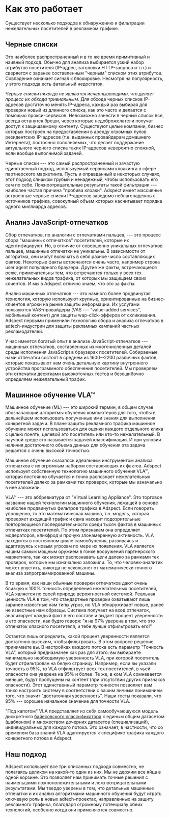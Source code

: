 # Как это работает

Существует несколько подходов к обнаружению и фильтрации нежелательных посетителей в рекламном трафике.

## Черные списки

Это наиболее распространенный и в то же время примитивный и наивный подход. Обычно для анализа выбирается
узкий набор атрибутов посетителя (IP-адрес, заголовки HTTP-запроса и т.п.) и сверяется с заранее составленным
"черным" списком этих атрибутов. Совпадение означает сигнал к блокировке. Несмотря на популярность, у этого
подхода есть фатальный недостаток.

*Черные списки никогда не являются исчерпывающими, что делает процесс их обхода тривиальным.* Для обхода
черных списков IP-адресов достаточно менять IP-адреса, каждый раз выбирая для проверки новый из длинного
списка, как это часто и делается с помощью прокси-сервисов. Невозможно занести в черный список все, всегда
останутся бреши, через которые недоброжелатели получат доступ к защищаемому контенту. Существуют целые компании,
бизнес которых построен на предоставлении в аренду огромных пулов резидентских IP-адресов (т.е. выданных
провайдерам домашнего Интернета), постоянно пополняемых, что делает поддержание актуального черного списка
таких IP-адресов невероятно сложной, если вообще выполнимой задачей.

Черные списки --- это самый распространенный и зачастую единственный подход, используемый сервисами клоакинга
в сфере партнерского маркетинга. Пусть и оправданный в некоторых случаях, этот подход слишком грубый и ненадежный,
чтобы использовать его сам по себе. Ложноотрицательные результаты такой фильтрации --- наиболее частая причина
"пробива клоаки". Adspect имеет массивные встроенные черные списки IP-адресов заведомо неблагонадежных источников
трафика, совокупный объем которых насчитывает порядка одного миллиарда адресов.

## Анализ JavaScript-отпечатков

Сбор отпечатков, по аналогии с отпечатками пальцев, --- это процесс сбора "машинных отпечатков" посетителей,
которые их идентифицируют. Но, в отличие от совершенно уникальных отпечатков пальцев, машинные отпечатки не
уникальны. В зависимости от алгоритма, они могут включать в себя разное число составляющих фактов. Некоторые факты
встречаются очень часто, например строка user agent популярного браузера. Другие же факты, встречающиеся реже,
примечательны тем, что встречаются только у всех тех нежелательных видов трафика, от которых мы защищаем своих
клиентов. И мы в Adspect отлично знаем, что это за факты.

Анализ машинных отпечатков --- это намного более продвинутая технология, которую используют крупные, ориентированные
на бизнес-клиентов игроки на рынке защиты информации. Их услугами пользуются VAS-провайдеры (VAS --- "value-added
services", мобильный контент) для защиты wap-click-офферов от скликивания. Adspect первыми применили технологию сбора
и анализа отпечатков в adtech-индустрии для защиты рекламных кампаний частных рекламодателей.

У нас имеется богатый опыт в анализе JavaScript-отпечатков --- машинных отпечатков, составленных из многочисленных
деталей среды исполнения JavaScript в браузерах посетителей. Собираемые нами отпечатки состоят в среднем из
1600--2200 различных фактов, которые показывают нам очень детальную картину внутреннего устройства программного
обеспечения посетителей. Мы проверяем эти отпечатки десятками высокоточных тестов и безошибочно определяем
нежелательный трафик.

## Машинное обучение VLA™

Машинное обучение (ML) --- это широкий термин, в общем случае обозначающий алгоритмы обучения компьютеров для того,
чтобы в дальнейшем использовать полученные ими знания для выполнения конкретной задачи. В плане защиты рекламного
трафика машинное обучение может использоваться для оценки каждого отдельного клика с целью понять, целевой это
посетитель или кто-то нежелательный. В научной среде это называется задачей классификации. И при условии наличия
достаточного объема данных для обучения эта задача решается с очень высокой точностью.

Машинное обучение оказалось идеальным инструментом анализа отпечатков с их огромным набором составляющих их фактов.
Adspect использует собственную технологию машинного обучения VLA™, которая постоянно обучается и точно распознает
нежелательных посетителей далеко за рамками тех проверок, которые мы изначально в нее заложили.

VLA™ --- это аббревиатура от "Virtual Learning Appliance". Это торговое название нашей технологии
машинного обучения, лежащей в основе наиболее продвинутых фильтров трафика в Adspect. Если говорить
упрощенно, то это математическая машина, т.н. модель, которая проверяет входящий трафик и сама находит
подозрительные повторяющиеся последовательности среди тысяч фактов в машинных отпечатках посетителей.
По этим признакам она определяет модераторов, кликфрод и прочую злонамеренную активность. VLA находится
в постоянном цикле самообучения, развиваясь и адаптируясь к новым угрозам по мере их появления. VLA
является нашим самым мощным оружием в гонке вооружений партнерского маркетинга, так как может распознавать
цели далеко за рамками тех проверок, которые мы изначально заложили. То, что человек-аналитик может
упустить, никогда не ускользнет от математически точного анализа запрограммированной машины.

В то время, как наши обычные проверки отпечатков дают очень близкую к 100% точность определения
нежелательных посетителей, VLA является по своей природе вероятностной системой. Реальная ценность VLA
в том, что стандартные проверки охватывают лишь заранее известные нам типы угроз, но VLA обнаруживает
новые, ранее не известные нам образцы. Система получает на вход отпечаток, анализирует каждый факт в
его составе и выдает процент уверенности в его опасности, как будто говоря: "я на 97% уверена в том,
что это отпечаток опасного посетителя, и тебе лучше отфильтровать его!"

Остается лишь определить, какой процент уверенности является достаточно высоким, чтобы фильтровать.
В этом вопросе решение принимаете вы. В настройках каждого потока есть параметр "Точность VLA",
который предназначен как раз для этого: вы выбираете минимально необходимую уверенность VLA, при
которой посетитель будет отфильтрован на белую страницу. Например, если вы указали точность в 95%,
то VLA отфильтрует всех тех посетителей, в чьей опасности она уверена на 95% и более. Те же, в ком
VLA сомневается меньше, будут пропущены на контент (при отсутствии других признаков опасности). Этот
единственный параметр точности позволяет вам тонко настроить систему в соответствии с вашим личным
пониманием того, что значит "достаточная уверенность". Наши тесты показали, что 95% --- хорошее
начальное значение для точности VLA.

"Под капотом" VLA представляет из себя самообучающуюся модель дискретного
[байесовского классификатора](https://ru.wikipedia.org/wiki/%D0%A2%D0%B5%D0%BE%D1%80%D0%B5%D0%BC%D0%B0_%D0%91%D0%B0%D0%B9%D0%B5%D1%81%D0%B0)
с единым общим датасетом (шаблоном) и множеством дочерних датасетов (специализаций), индивидуальных
для каждого потока. Это означает, в частности, что со временем база знаний VLA адаптируется к специфике
трафика каждого конкретного потока в Adspect.

## Наш подход

Adspect использует все три описанных подхода совместно, не полагаясь целиком на какой-то один из них. Мы не держим
все яйца в одной корзине. Это позволяет нам принимать точные решения с наименьшими ложноположительными и
ложноотрицательными результатами. Мы твердо уверены в том, что детальные машинные отпечатки и их анализ алгоритмами
машинного обучения будут играть ключевую роль в новых adtech-проектах, направленных на защиту рекламного трафика,
благодаря огромному потенциалу обеих технологий, особенно когда они применяются совместно.
